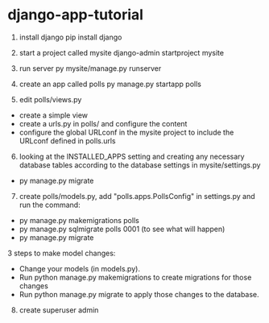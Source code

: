 # django-app-tutorial

1. install django 
pip install django

2. start a project called mysite
django-admin startproject mysite

3. run server
py mysite/manage.py runserver

4. create an app called polls
py manage.py startapp polls

5. edit polls/views.py
- create a simple view
- create a urls.py in polls/ and configure the content
- configure the global URLconf in the mysite project to include the URLconf defined in polls.urls

6. looking at the INSTALLED_APPS setting and creating any necessary database tables according to the database settings in mysite/settings.py
- py manage.py migrate

7. create polls/models.py, add "polls.apps.PollsConfig" in settings.py and run the command:
- py manage.py makemigrations polls
- py manage.py sqlmigrate polls 0001 (to see what will happen)
- py manage.py migrate

3 steps to make model changes:
- Change your models (in models.py).
- Run python manage.py makemigrations to create migrations for those changes
- Run python manage.py migrate to apply those changes to the database.

8. create superuser admin
